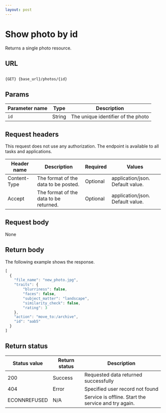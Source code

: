 ```yaml
---
layout: post
---
```


# Show photo by id

Returns a single photo resource.

## URL

```shell

{GET} {base_url}/photos/{id}
```

## Params

| Parameter name | Type | Description |
| -------------- | ------ | ------------ |
| `id` | String | The unique identifier of the photo | 

## Request headers

This request does not use any authorization. The endpoint is available to all tasks and applications.

| Header name | Description | Required | Values |
| -------------- | ------ | ------------ |------------ |
| Content-Type | The format of the data to be posted. | Optional | application/json. Default value.  |
| Accept | The format of the data to be returned. | Optional | application/json. Default value. |


## Request body

None

## Return body

The following example shows the response. 

```js
[
  {
    "file_name": "new_photo.jpg",
    "traits": {
        "blurriness": false,
        "faces": false,
        "subject_matter": "landscape",
        "similarity_check": false,
        "rating": 3
    },
    "action": "move_to:/archive",
    "id": "aab5"
  }
]
```

## Return status

| Status value | Return status | Description |
| ------------- | ----------- | ----------- |
| 200 | Success | Requested data returned successfully |
| 404 | Error | Specified user record not found |
|  ECONNREFUSED | N/A | Service is offline. Start the service and try again. |